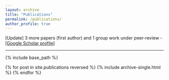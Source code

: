 ```yaml
---
layout: archive
title: "Publications"
permalink: /publications/
author_profile: true
---
```


[Update] 3 more papers (first author) and 1 group work under peer-review - [[Google Scholar profile](https://scholar.google.com/citations?user=JkRlsiQAAAAJ&hl=el&oi=ao)]

---

{% include base_path %}

{% for post in site.publications reversed %}
  {% include archive-single.html %}
{% endfor %}
